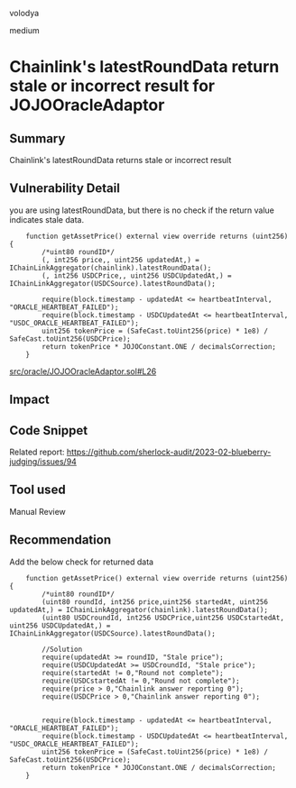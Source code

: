 volodya

medium

# Chainlink's latestRoundData return stale or incorrect result for JOJOOracleAdaptor

## Summary
Chainlink's latestRoundData returns stale or incorrect result
## Vulnerability Detail
you are using latestRoundData, but there is no check if the return value indicates stale data.

```solidity
    function getAssetPrice() external view override returns (uint256) {
        /*uint80 roundID*/
        (, int256 price,, uint256 updatedAt,) = IChainLinkAggregator(chainlink).latestRoundData();
        (, int256 USDCPrice,, uint256 USDCUpdatedAt,) = IChainLinkAggregator(USDCSource).latestRoundData();

        require(block.timestamp - updatedAt <= heartbeatInterval, "ORACLE_HEARTBEAT_FAILED");
        require(block.timestamp - USDCUpdatedAt <= heartbeatInterval, "USDC_ORACLE_HEARTBEAT_FAILED");
        uint256 tokenPrice = (SafeCast.toUint256(price) * 1e8) / SafeCast.toUint256(USDCPrice);
        return tokenPrice * JOJOConstant.ONE / decimalsCorrection;
    }

```
[src/oracle/JOJOOracleAdaptor.sol#L26](https://github.com/sherlock-audit/2023-04-jojo/blob/main/JUSDV1/src/oracle/JOJOOracleAdaptor.sol#L26)
## Impact

## Code Snippet
Related report: https://github.com/sherlock-audit/2023-02-blueberry-judging/issues/94
## Tool used

Manual Review

## Recommendation
Add the below check for returned data

```solidity
    function getAssetPrice() external view override returns (uint256) {
        /*uint80 roundID*/
        (uint80 roundId, int256 price,uint256 startedAt, uint256 updatedAt,) = IChainLinkAggregator(chainlink).latestRoundData();
        (uint80 USDCroundId, int256 USDCPrice,uint256 USDCstartedAt, uint256 USDCUpdatedAt,) = IChainLinkAggregator(USDCSource).latestRoundData();

        //Solution
        require(updatedAt >= roundID, "Stale price");
        require(USDCUpdatedAt >= USDCroundId, "Stale price");
        require(startedAt != 0,"Round not complete");
        require(USDCstartedAt != 0,"Round not complete");
        require(price > 0,"Chainlink answer reporting 0");
        require(USDCPrice > 0,"Chainlink answer reporting 0");


        require(block.timestamp - updatedAt <= heartbeatInterval, "ORACLE_HEARTBEAT_FAILED");
        require(block.timestamp - USDCUpdatedAt <= heartbeatInterval, "USDC_ORACLE_HEARTBEAT_FAILED");
        uint256 tokenPrice = (SafeCast.toUint256(price) * 1e8) / SafeCast.toUint256(USDCPrice);
        return tokenPrice * JOJOConstant.ONE / decimalsCorrection;
    }

```